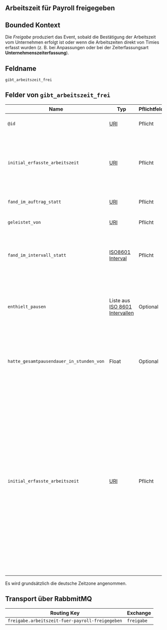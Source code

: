 ## Arbeitszeit für Payroll freigegeben

## Bounded Kontext

Die _Freigabe_ produziert das Event, sobald die Bestätigung der Arbeitszeit vom Unternehmen erfolgt ist oder wenn die
Arbeitszeiten direkt von Timies erfasst wurden (z. B. bei Anpassungen oder bei der Zeiterfassungsart
__Unternehmenszeiterfassung__).

## Feldname

`gibt_arbeitszeit_frei`

## Felder von `gibt_arbeitszeit_frei`

| Name | Typ  | Pflichtfeld  | Beschreibung  |
|---|---|---|---|
| `@id`  | [URI](https://tools.ietf.org/html/rfc3986)  | Pflicht  | Global eindeutige Identifikation der Arbeitszeit. |
| `initial_erfasste_arbeitszeit`  | [URI](https://tools.ietf.org/html/rfc3986)  | Pflicht  | Arbeitszeiten können durch verschiedene Aktionen mehrmals korrigiert werden. Wir erstellen für jede Änderung einen neue Arbeitszeit. In diesem Feld steht die initial erfasste Arbeitszeit. |
| `fand_im_auftrag_statt`  | [URI](https://tools.ietf.org/html/rfc3986) | Pflicht  | Global eindeutige Identifikation des Auftrags. |
| `geleistet_von`  | [URI](https://tools.ietf.org/html/rfc3986) | Pflicht  | Global eindeutige Identifikation des Studenten. |
| `fand_im_intervall_statt`  | [ISO8601 Interval](https://en.wikipedia.org/wiki/ISO_8601#Time_intervals) | Pflicht  | Gibt Start und Ende der Arbeitszeit an. Enthält Datum und sekundengenaue Uhrzeit mit Zeitzone Offset getrennt durch ein `/` |
| `enthielt_pausen`  | Liste aus [ISO 8601 Intervallen](https://en.wikipedia.org/wiki/ISO_8601#Time_intervals) | Optional  | Beliebig viele Pausen während der Arbeitszeit. Format siehe fand_im_interval_statt. **Achtung:** nur enthalten, wenn die genaue Verortung der Pausen bekannt ist. |
| `hatte_gesamtpausendauer_in_stunden_von`  | Float | Optional  | Gesamtdauer aller Pausen, die innerhalb der Arbeitszeit stattfanden. **Achtung:** nur enthalten, wenn die genaue Verortung der Pausen unbekannt ist. |
| `initial_erfasste_arbeitszeit` | [URI](https://tools.ietf.org/html/rfc3986)  | Pflicht | Durch bestimmte Prozesse, wie Anpassungen von Timies oder Reklamationen, kann es vorkommen, das wir eine komplett andere Arbeitszeit freigeben, als die, die initial vom Arbeitnehmer eingetragen wurde. Damit andere Systeme aber nachvollziehen können, zu welcher ursprünglichen Arbeitszeit diese freigegebene Arbeitszeit in Beziehung steht, wird die ID dieser initial erfassten Arbeitszeit hier angegeben. Gab es keine Anpassungen an der Arbeitszeit, ist die ID der initial erfassten Arbeitszeit gleich dem `@id` Feld. |

Es wird grundsätzlich die deutsche Zeitzone angenommen.

## Transport über RabbmitMQ

| Routing Key  | Exchange  |
|---|---|
| `freigabe.arbeitszeit-fuer-payroll-freigegeben` | `freigabe`  |
